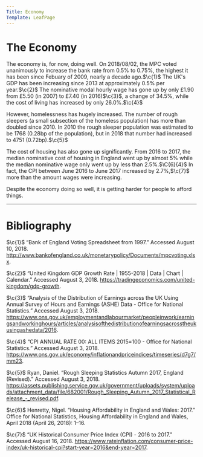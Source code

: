 ```yaml
---
Title: Economy
Template: LeafPage
---
```


# The Economy
$\newcommand{\c}[1]{^{[#1]}}\newcommand{\C}[2]{^{[#1\text{, p.#2}]}}\newcommand{\Ci}[2]{^{[#1\text{, #2}]}}$
The economy is, for now, doing well. On 2018/08/02, the MPC voted unanimously to increase the bank rate from 0.5% to 0.75%, the highest it has been since Febuary of 2009, nearly a decade ago.$\c{1}$ The UK's GDP has been increasing since 2013 at approximately 0.5% per year.$\c{2}$ The nominative modal hourly wage has gone up by only £1.90 from £5.50 (in 2007) to £7.40 (in 2016)$\c{3}$, a change of 34.5%, while the cost of living has increased by only 26.0%.$\c{4}$

However, homelessness has hugely increased. The number of rough sleepers (a small subsection of the homeless population) has more than doubled since 2010. In 2010 the rough sleeper population was estimated to be 1768 (0.28bp of the population), but in 2018 that number had increased to 4751 (0.72bp).$\c{5}$

The cost of housing has also gone up significantly. From 2016 to 2017, the median nominative cost of housing in England went up by almost 5% while the median nominative wage only went up by less than 2.5%.$\C{6}{4}$ In fact, the CPI between June 2016 to June 2017 increased by 2.7%,$\c{7}$ more than the amount wages were increasing.

Despite the economy doing so well, it is getting harder for people to afford things.

---
# Bibliography

$\c{1}$ “Bank of England Voting Spreadsheet from 1997.” Accessed August 10, 2018. http://www.bankofengland.co.uk/monetarypolicy/Documents/mpcvoting.xlsx.

$\c{2}$ “United Kingdom GDP Growth Rate | 1955-2018 | Data | Chart | Calendar.” Accessed August 3, 2018. https://tradingeconomics.com/united-kingdom/gdp-growth.

$\c{3}$ “Analysis of the Distribution of Earnings across the UK Using Annual Survey of Hours and Earnings (ASHE) Data - Office for National Statistics.” Accessed August 3, 2018. https://www.ons.gov.uk/employmentandlabourmarket/peopleinwork/earningsandworkinghours/articles/analysisofthedistributionofearningsacrosstheukusingashedata/2016.

$\c{4}$ “CPI ANNUAL RATE 00: ALL ITEMS 2015=100 - Office for National Statistics.” Accessed August 3, 2018. https://www.ons.gov.uk/economy/inflationandpriceindices/timeseries/d7g7/mm23.

$\c{5}$ Ryan, Daniel. “Rough Sleeping Statistics Autumn 2017, England (Revised).” Accessed August 3, 2018. https://assets.publishing.service.gov.uk/government/uploads/system/uploads/attachment_data/file/682001/Rough_Sleeping_Autumn_2017_Statistical_Release_-_revised.pdf.

$\c{6}$ Henretty, Nigel. “Housing Affordability in England and Wales: 2017.” Office for National Statistics, Housing Affordability in England and Wales, April 2018 (April 26, 2018): 1–16.

$\c{7}$ “UK Historical Consumer Price Index (CPI) - 2016 to 2017.” Accessed August 16, 2018. https://www.rateinflation.com/consumer-price-index/uk-historical-cpi?start-year=2016&end-year=2017.
